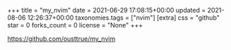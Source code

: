 +++
title = "my_nvim"
date = 2021-06-29 17:08:15+00:00
updated = 2021-08-06 12:26:37+00:00
taxonomies.tags = ["nvim"]
[extra]
css = "github"
star = 0
forks_count = 0
license = "None"
+++

<https://github.com/ousttrue/my_nvim>

